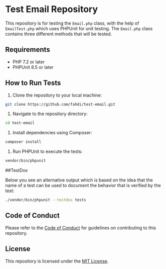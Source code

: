 # Test Email Repository

This repository is for testing the `Email.php` class, with the help of `EmailTest.php` which uses PHPUnit for unit testing. The `Email.php` class contains three different methods that will be tested.

## Requirements

- PHP 7.2 or later
- PHPUnit 8.5 or later

## How to Run Tests

1. Clone the repository to your local machine:

```bash
git clone https://github.com/fahdi/test-email.git
```

1. Navigate to the repository directory:

```bash
cd test-email
```

1. Install dependencies using Composer:

```bash
composer install
```

1. Run PHPUnit to execute the tests:

```bash
vendor/bin/phpunit
```

##TestDox

Below you see an alternative output which is based on the idea that the name of a test can be used to document the behavior that is verified by the test:

```bash
./vendor/bin/phpunit --testdox tests
```
## Code of Conduct

Please refer to the [Code of Conduct](CODE_OF_CONDUCT.md) for guidelines on contributing to this repository.

## License

This repository is licensed under the [MIT License](LICENSE).
